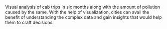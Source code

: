 Visual analysis of cab trips in six months along with the amount of pollution caused by the same. With the help of visualization, cities can avail the benefit
of understanding the complex data and gain insights that would help them to craft decisions.
